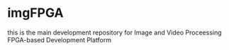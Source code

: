 # imgFPGA
this is the main development repository for Image and Video Proceessing FPGA-based Development Platform
